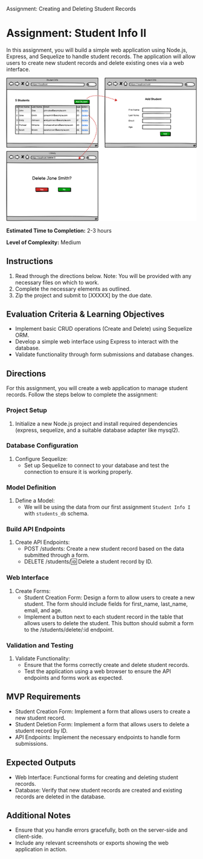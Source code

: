 Assignment: Creating and Deleting Student Records
# Assignment: Student Info II

In this assignment, you will build a simple web application using Node.js, Express, and Sequelize to handle student records. The application will allow users to create new student records and delete existing ones via a web interface.

![Wireframe](./assets/Student%20Info%20II.png)

**Estimated Time to Completion:** 2-3 hours

**Level of Complexity:** Medium

## Instructions

1. Read through the directions below. Note: You will be provided with any necessary files on which to work.
2. Complete the necessary elements as outlined.
3. Zip the project and submit to [XXXXX] by the due date.

## Evaluation Criteria & Learning Objectives

- Implement basic CRUD operations (Create and Delete) using Sequelize ORM.
- Develop a simple web interface using Express to interact with the database.
- Validate functionality through form submissions and database changes.

## Directions

For this assignment, you will create a web application to manage student records. Follow the steps below to complete the assignment:

### Project Setup

1. Initialize a new Node.js project and install required dependencies (express, sequelize, and a suitable database adapter like mysql2).

### Database Configuration

1. Configure Sequelize:
    - Set up Sequelize to connect to your database and test the connection to ensure it is working properly.

### Model Definition

1. Define a Model:
    - We will be using the data from our first assignment `Student Info I` with `students_db` schema.

### Build API Endpoints

1. Create API Endpoints:
    - POST /students: Create a new student record based on the data submitted through a form.
    - DELETE /students/:id: Delete a student record by ID.

### Web Interface

1. Create Forms:
    - Student Creation Form: Design a form to allow users to create a new student. The form should include fields for first_name, last_name, email, and age.
    - Implement a button next to each student record in the table that allows users to delete the student. This button should submit a form to the /students/delete/:id endpoint.

### Validation and Testing

1. Validate Functionality:
    - Ensure that the forms correctly create and delete student records.
    - Test the application using a web browser to ensure the API endpoints and forms work as expected.

## MVP Requirements

- Student Creation Form: Implement a form that allows users to create a new student record.
- Student Deletion Form: Implement a form that allows users to delete a student record by ID.
- API Endpoints: Implement the necessary endpoints to handle form submissions.

## Expected Outputs

- Web Interface: Functional forms for creating and deleting student records.
- Database: Verify that new student records are created and existing records are deleted in the database.

## Additional Notes

- Ensure that you handle errors gracefully, both on the server-side and client-side.
- Include any relevant screenshots or exports showing the web application in action.

